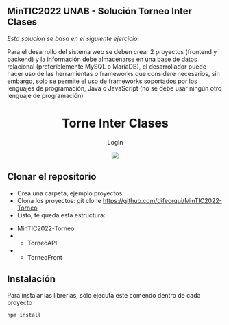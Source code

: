 ## MinTIC2022 UNAB - Solución Torneo Inter Clases
*Esta solucion se basa en el siguiente ejercicio:*

Para el desarrollo del sistema web se deben crear 2 proyectos (frontend y backend) y la información debe almacenarse en una base de datos relacional (preferiblemente MySQL o MariaDB), el desarrollador puede hacer uso de las herramientas o frameworks que considere necesarios, sin embargo, solo se permite el uso de frameworks soportados por los lenguajes de programación, Java o JavaScript (no se debe usar ningún otro lenguaje de programación)

<h1 align="center"> Torne Inter Clases</h1>
<p align="center"> Login</p>
<p align="center"><img src="https://i.postimg.cc/nLxxgGRp/Torneo-Login.jpg"/></p> 

## Clonar el repositorio

* Crea una carpeta, ejemplo proyectos
* Clona los proyectos: git clone https://github.com/difeorqui/MinTIC2022-Torneo
* Listo, te queda esta estructura:
- MinTIC2022-Torneo
- - TorneoAPI 
- - TorneoFront

## Instalación
Para instalar las librerías, sólo ejecuta este comendo dentro de cada proyecto
```bash
npm install
```

